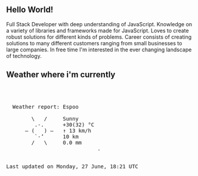 ## Hello World!

Full Stack Developer with deep understanding of JavaScript. Knowledge on a variety of libraries and frameworks made for JavaScript. Loves to create robust solutions for different kinds of problems. Career consists of creating solutions to many different customers ranging from small businesses to large companies. In free time I'm interested in the ever changing landscape of technology. 

## Weather where i'm currently  
<pre>


 
  Weather report: Espoo  
    
        \   /     Sunny  
         .-.      +30(32) °C  
      ― (   ) ―   ↑ 13 km/h  
         `-’      10 km  
        /   \     0.0 mm  
                             .


Last updated on Monday, 27 June, 18:21 UTC
</pre>
